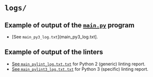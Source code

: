 # `logs/`
## Example of output of the [`main.py`](../main.py) program
- [See `main_py3_log.txt`](main_py3_log.txt].

## Example of output of the linters
- [See `main_pylint_log.txt.txt`](main_pylint_log.txt.txt) for Python 2 (generic) linting report.
- [See `main_pylint3_log.txt.txt`](main_pylint3_log.txt.txt) for Python 3 (specific) linting report.
